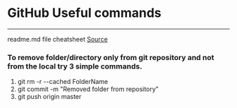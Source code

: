 # GitHub Useful commands
--------
readme.md file cheatsheet [Source](https://github.com/adam-p/markdown-here/wiki/Markdown-Cheatsheet)

### To remove folder/directory only from git repository and not from the local try 3 simple commands.
1. git rm -r --cached FolderName
2. git commit -m "Removed folder from repository"
3. git push origin master
